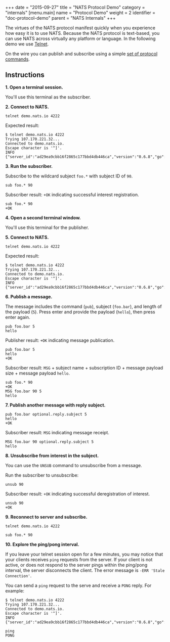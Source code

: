 +++
date = "2015-09-27"
title = "NATS Protocol Demo"
category = "internals"
[menu.main]
  name = "Protocol Demo"
  weight = 2
  identifier = "doc-protocol-demo"
  parent = "NATS Internals"
+++

The virtues of the NATS protocol manifest quickly when you experience how easy it is to use NATS. Because the NATS protocol is text-based, you can use NATS across virtually any platform or language. In the following demo we use [Telnet](https://en.wikipedia.org/wiki/Telnet).

On the wire you can publish and subscribe using a simple [set of protocol commands](/documentation/internals/nats-protocol/).

## Instructions

**1. Open a terminal session.**

You'll use this terminal as the subscriber.

**2. Connect to NATS.**

```
telnet demo.nats.io 4222
```

Expected result:

```
$ telnet demo.nats.io 4222
Trying 107.170.221.32...
Connected to demo.nats.io.
Escape character is '^]'.
INFO {"server_id":"ad29ea9cbb16f2865c177bbd4db446ca","version":"0.6.8","go":"go1.5.1","host":"0.0.0.0","port":4222,"auth_required":false,"ssl_required":false,"max_payload":1048576}
```

**3. Run the subscriber.**

Subscribe to the wildcard subject `foo.*` with subject ID of `90`.

```
sub foo.* 90
```

Subscriber result: `+OK` indicating successful interest registration.

```
sub foo.* 90
+OK
```

**4. Open a second terminal window.**

You'll use this terminal for the publisher.

**5. Connect to NATS.**

```
telnet demo.nats.io 4222
```

Expected result:

```
$ telnet demo.nats.io 4222
Trying 107.170.221.32...
Connected to demo.nats.io.
Escape character is '^]'.
INFO {"server_id":"ad29ea9cbb16f2865c177bbd4db446ca","version":"0.6.8","go":"go1.5.1","host":"0.0.0.0","port":4222,"auth_required":false,"ssl_required":false,"max_payload":1048576}
```

**6. Publish a message.**

The message includes the command (`pub`), subject (`foo.bar`), and length of the payload (`5`). Press enter and provide the payload (`hello`), then press enter again.

```
pub foo.bar 5
hello
```

Publisher result: `+OK` indicating message publication.

```
pub foo.bar 5
hello
+OK
```

Subscriber result: `MSG` + subject name + subscription ID + message payload size + message payload `hello`.

```
sub foo.* 90
+OK
MSG foo.bar 90 5
hello
```

**7. Publish another message with reply subject.**

```
pub foo.bar optional.reply.subject 5
hello
+OK
```

Subscriber result: `MSG` indicating message receipt.

```
MSG foo.bar 90 optional.reply.subject 5
hello
```

**8. Unsubscribe from interest in the subject.**

You can use the `UNSUB` command to unsubscribe from a message.

Run the subscriber to unsubscribe:

```
unsub 90 
```

Subscriber result: `+OK` indicating successful deregistration of interest.

```
unsub 90
+OK
```

**9. Reconnect to server and subscribe.**

```
telnet demo.nats.io 4222
```

```
sub foo.* 90
```

**10. Explore the ping/pong interval.**

If you leave your telnet session open for a few minutes, you may notice that your clients receives `ping` requests from the server. If your client is not active, or does not respond to the server pings within the ping/pong interval, the server disconnects the client. The error message is `-ERR 'Stale Connection'`.

You can send a `ping` request to the serve and receive a `PONG` reply. For example:

```
$ telnet demo.nats.io 4222
Trying 107.170.221.32...
Connected to demo.nats.io.
Escape character is '^]'.
INFO {"server_id":"ad29ea9cbb16f2865c177bbd4db446ca","version":"0.6.8","go":"go1.5.1","host":"0.0.0.0","port":4222,"auth_required":false,"ssl_required":false,"max_payload":1048576}

ping
PONG
```
